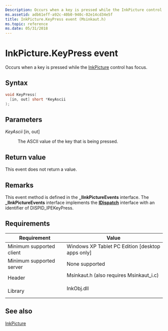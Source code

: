```yaml
---
Description: Occurs when a key is pressed while the InkPicture control has focus.
ms.assetid: adb61eff-a92c-40b0-940c-02e14cd34e5f
title: InkPicture.KeyPress event (Msinkaut.h)
ms.topic: reference
ms.date: 05/31/2018
---
```


# InkPicture.KeyPress event

Occurs when a key is pressed while the [InkPicture](inkpicture-control-reference.md) control has focus.

## Syntax


```C++
void KeyPress(
  [in, out] short *KeyAscii
);
```



## Parameters

<dl> <dt>

*KeyAscii* \[in, out\]
</dt> <dd>

The ASCII value of the key that is being pressed.

</dd> </dl>

## Return value

This event does not return a value.

## Remarks

This event method is defined in the **\_IInkPictureEvents** interface. The **\_IInkPictureEvents** interface implements the [**IDispatch**](/windows/win32/api/oaidl/nn-oaidl-idispatch) interface with an identifier of DISPID\_IPEKeyPress.

## Requirements



| Requirement | Value |
|-------------------------------------|---------------------------------------------------------------------------------------------------------------------|
| Minimum supported client<br/> | Windows XP Tablet PC Edition \[desktop apps only\]<br/>                                                       |
| Minimum supported server<br/> | None supported<br/>                                                                                           |
| Header<br/>                   | <dl> <dt>Msinkaut.h (also requires Msinkaut\_i.c)</dt> </dl> |
| Library<br/>                  | <dl> <dt>InkObj.dll</dt> </dl>                               |



## See also

<dl> <dt>

[InkPicture](inkpicture-control-reference.md)
</dt> </dl>

 

